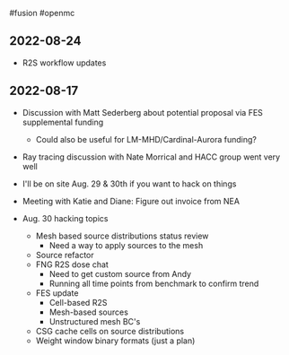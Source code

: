 #fusion #openmc


## 2022-08-24
- R2S workflow updates

## 2022-08-17
- Discussion with Matt Sederberg about potential proposal via FES supplemental funding
	- Could also be useful for LM-MHD/Cardinal-Aurora funding?
- Ray tracing discussion with Nate Morrical and HACC group went very well
- I'll be on site Aug. 29 & 30th if you want to hack on things
- Meeting with Katie and Diane: Figure out invoice from NEA

- Aug. 30 hacking topics
	- Mesh based source distributions status review
		- Need a way to apply sources to the mesh
	- Source refactor
	- FNG R2S dose chat
		- Need to get custom source from Andy
		- Running all time points from benchmark to confirm trend
	- FES update
		- Cell-based R2S
		- Mesh-based sources
		- Unstructured mesh BC's
	- CSG cache cells on source distributions
	- Weight window binary formats (just a plan)
